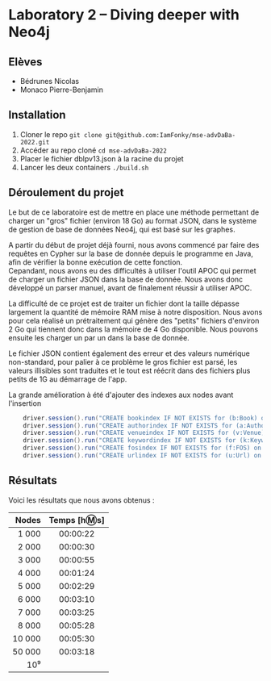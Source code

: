 # Laboratory 2 – Diving deeper with Neo4j

## Elèves

- Bédrunes Nicolas
- Monaco Pierre-Benjamin

## Installation
1. Cloner le repo `git clone git@github.com:IamFonky/mse-advDaBa-2022.git`
2. Accéder au repo cloné `cd mse-advDaBa-2022`
3. Placer le fichier dblpv13.json à la racine du projet
4. Lancer les deux containers `./build.sh`

## Déroulement du projet

Le but de ce laboratoire est de mettre en place une méthode permettant de charger un "gros" fichier (environ 18 Go) au format JSON, dans le système de gestion de base de données Neo4j, qui est basé sur les graphes.  

A partir du début de projet déjà fourni, nous avons commencé par faire des requêtes en Cypher sur la base de donnée depuis le programme en Java, afin de vérifier la bonne exécution de cette fonction.  
Cepandant, nous avons eu des difficultés à utiliser l'outil APOC qui permet de charger un fichier JSON dans la base de donnée. Nous avons donc développé un parser manuel, avant de finalement réussir à utiliser APOC.

La difficulté de ce projet est de traiter un fichier dont la taille dépasse largement la quantité de mémoire RAM mise à notre disposition. Nous avons pour cela réalisé un prétraitement qui génère des "petits" fichiers d'environ 2 Go qui tiennent donc dans la mémoire de 4 Go disponible. Nous pouvons ensuite les charger un par un dans la base de donnée.

Le fichier JSON contient également des erreur et des valeurs numérique non-standard, pour palier à ce problème le gros fichier est parsé, les valeurs illisibles sont traduites et le tout est réécrit dans des fichiers plus petits de 1G au démarrage de l'app.

La grande amélioration à été d'ajouter des indexes aux nodes avant l'insertion

``` java
    driver.session().run("CREATE bookindex IF NOT EXISTS for (b:Book) on (b.id)");
    driver.session().run("CREATE authorindex IF NOT EXISTS for (a:Author) on (a.id)");
    driver.session().run("CREATE venueindex IF NOT EXISTS for (v:Venue) on (v.id)");
    driver.session().run("CREATE keywordindex IF NOT EXISTS for (k:Keyword) on (k.value)");
    driver.session().run("CREATE fosindex IF NOT EXISTS for (f:FOS) on (f.value)");
    driver.session().run("CREATE urlindex IF NOT EXISTS for (u:Url) on (u.value)");
```

## Résultats

Voici les résultats que nous avons obtenus :

| Nodes           | Temps [h:m:s] |
|----------------:|:-------------:|
| 1 000           |  00:00:22     |
| 2 000           |  00:00:30     |
| 3 000           |  00:00:55     |
| 4 000           |  00:01:24     |
| 5 000           |  00:02:29     |
| 6 000           |  00:03:10     |
| 7 000           |  00:03:25     |
| 8 000           |  00:05:28     |
| 10 000          |  00:05:30     |
| 50 000          |  00:03:18     |
| 10⁹             |  


